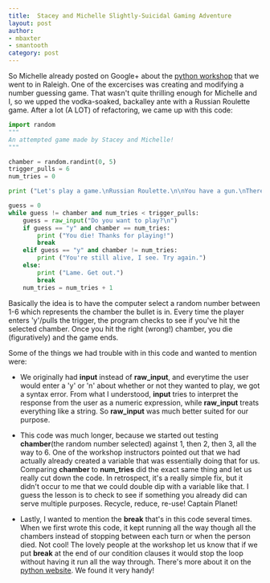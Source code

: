 ```yaml
---
title:  Stacey and Michelle Slightly-Suicidal Gaming Adventure
layout: post
author: 
- mbaxter
- smantooth
category: post
---
```


So Michelle already posted on Google+ about the [python workshop](https://plus.google.com/u/0/111805292479048821920/posts/HgrBGGLxbKi) that we 
went to in Raleigh.  One of the excercises was creating and modifying a number guessing game.  That wasn't quite thrilling enough for Michelle and I,
so we upped the vodka-soaked, backalley ante with a Russian Roulette game.  After a lot (A LOT) of refactoring, we came up with this code:

```python
import random
"""
An attempted game made by Stacey and Michelle!
"""

chamber = random.randint(0, 5)
trigger_pulls = 6
num_tries = 0

print ("Let's play a game.\nRussian Roulette.\n\nYou have a gun.\nThere is one bullet, and six chambers in the gun.\n\n\nGood luck.")

guess = 0
while guess != chamber and num_tries < trigger_pulls:
    guess = raw_input("Do you want to play?\n")
    if guess == "y" and chamber == num_tries:
        print ("You die! Thanks for playing!")
        break
    elif guess == "y" and chamber != num_tries:
        print ("You're still alive, I see. Try again.")
    else:
        print ("Lame. Get out.")
        break
    num_tries = num_tries + 1
```


Basically the idea is to have the computer select a random number between 1-6 which represents the chamber the bullet is in.  Every time the player
enters 'y'/pulls the trigger, the program checks to see if you've hit the selected chamber.  Once you hit the right (wrong!) chamber, you die
(figuratively) and the game ends.


Some of the things we had trouble with in this code and wanted to mention were:

*  We originally had __input__ instead of __raw_input__, and everytime the user would enter a 'y' or 'n' about whether or not they wanted to play, we got a syntax error.
From what I understood, __input__ tries to interpret the response from the user as a numeric expression, while __raw_input__ treats everything like a string.
So __raw_input__ was much better suited for our purpose.

*  This code was much longer, because we started out testing __chamber__(the random number selected) against 1, then 2, then 3, all the way to 6.  One of the
workshop instructors pointed out that we had actually already created a variable that was essentially doing that for us.  Comparing __chamber__ to __num_tries__
did the exact same thing and let us really cut down the code.  In retrospect, it's a really simple fix, but it didn't occur to me that we could
double dip with a variable like that.  I guess the lesson is to check to see if something you already did can serve multiple purposes.
Recycle, reduce, re-use!  Captain Planet!

*  Lastly, I wanted to mention the __break__ that's in this code several times.  When we first wrote this code, it kept running all the way though all the chambers instead
of stopping between each turn or when the person died.  Not cool!  The lovely people at the workshop let us know that if we put __break__ at the end of our condition
clauses it would stop the loop without having it run all the way through.  There's more about it on the [python website](http://docs.python.org/2/tutorial/controlflow.html#break-and-continue-statements-and-else-clauses-on-loops).  We found it very handy!
